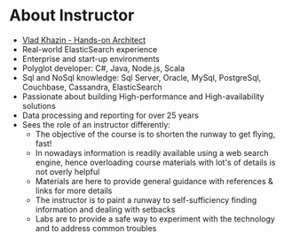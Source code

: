 # About Instructor

* [Vlad Khazin - Hands-on Architect](https://www.linkedin.com/in/vkhazin)
* Real-world ElasticSearch experience
* Enterprise and start-up environments
* Polyglot developer: C\#, Java, Node.js, Scala
* Sql and NoSql knowledge: Sql Server, Oracle, MySql, PostgreSql, Couchbase, Cassandra, ElasticSearch
* Passionate about building High-performance and High-availability solutions
* Data processing and reporting for over 25 years
* Sees the role of an instructor differently:
  * The objective of the course is to shorten the runway to get flying, fast!
  * In nowadays information is readily available using a web search engine, hence overloading course materials with lot's of details is not overly helpful
  * Materials are here to provide general guidance with references & links for more details
  * The instructor is to paint a runway to self-sufficiency finding information and dealing with setbacks
  * Labs are to provide a safe way to experiment with the technology and to address common troubles



